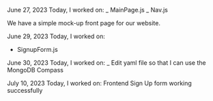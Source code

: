 June 27, 2023
Today, I worked on:
_ MainPage.js
_ Nav.js

We have a simple mock-up front page for our website.

June 29, 2023
Today, I worked on:

- SignupForm.js

June 30, 2023
Today, I worked on:
\_ Edit yaml file so that I can use the MongoDB Compass

July 10, 2023
Today, I worked on:
Frontend Sign Up form working successfully
